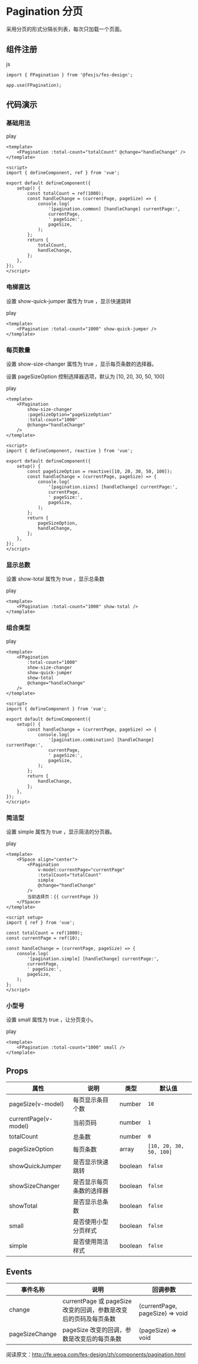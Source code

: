 # Pagination 分页 [​]()

采用分页的形式分隔长列表，每次只加载一个页面。

## 组件注册 [​]()

js

```
import { FPagination } from '@fesjs/fes-design';

app.use(FPagination);
```

## 代码演示 [​]()

### 基础用法 [​]()

play

```
<template>
    <FPagination :total-count="totalCount" @change="handleChange" />
</template>

<script>
import { defineComponent, ref } from 'vue';

export default defineComponent({
    setup() {
        const totalCount = ref(1000);
        const handleChange = (currentPage, pageSize) => {
            console.log(
                '[pagination.common] [handleChange] currentPage:',
                currentPage,
                ' pageSize:',
                pageSize,
            );
        };
        return {
            totalCount,
            handleChange,
        };
    },
});
</script>
```

### 电梯直达 [​]()

设置 show-quick-jumper 属性为 true ，显示快速跳转

play

```
<template>
    <FPagination :total-count="1000" show-quick-jumper />
</template>
```

### 每页数量 [​]()

设置 show-size-changer 属性为 true ，显示每页条数的选择器。

设置 pageSizeOption 控制选择器选项，默认为 \[10, 20, 30, 50, 100\]

play

```
<template>
    <FPagination
        show-size-changer
        :pageSizeOption="pageSizeOption"
        :total-count="1000"
        @change="handleChange"
    />
</template>

<script>
import { defineComponent, reactive } from 'vue';

export default defineComponent({
    setup() {
        const pageSizeOption = reactive([10, 20, 30, 50, 100]);
        const handleChange = (currentPage, pageSize) => {
            console.log(
                '[pagination.sizes] [handleChange] currentPage:',
                currentPage,
                ' pageSize:',
                pageSize,
            );
        };
        return {
            pageSizeOption,
            handleChange,
        };
    },
});
</script>
```

### 显示总数 [​]()

设置 show-total 属性为 true ，显示总条数

play

```
<template>
    <FPagination :total-count="1000" show-total />
</template>
```

### 组合类型 [​]()

play

```
<template>
    <FPagination
        :total-count="1000"
        show-size-changer
        show-quick-jumper
        show-total
        @change="handleChange"
    />
</template>

<script>
import { defineComponent } from 'vue';

export default defineComponent({
    setup() {
        const handleChange = (currentPage, pageSize) => {
            console.log(
                '[pagination.combination] [handleChange] currentPage:',
                currentPage,
                ' pageSize:',
                pageSize,
            );
        };
        return {
            handleChange,
        };
    },
});
</script>
```

### 简洁型 [​]()

设置 simple 属性为 true ，显示简洁的分页器。

play

```
<template>
    <FSpace align="center">
        <FPagination
            v-model:currentPage="currentPage"
            :totalCount="totalCount"
            simple
            @change="handleChange"
        />
        当前选择页：{{ currentPage }}
    </FSpace>
</template>

<script setup>
import { ref } from 'vue';

const totalCount = ref(1000);
const currentPage = ref(10);

const handleChange = (currentPage, pageSize) => {
    console.log(
        '[pagination.simple] [handleChange] currentPage:',
        currentPage,
        ' pageSize:',
        pageSize,
    );
};
</script>
```

### 小型号 [​]()

设置 small 属性为 true ，让分页变小。

play

```
<template>
    <FPagination :total-count="1000" small />
</template>
```

## Props [​]()

|属性|说明|类型|默认值|
|---|---|---|---|
|pageSize(v-model)|每页显示条目个数|number|`10`|
|currentPage(v-model)|当前页码|number|`1`|
|totalCount|总条数|number|`0`|
|pageSizeOption|每页条数|array|`[10, 20, 30, 50, 100]`|
|showQuickJumper|是否显示快速跳转|boolean|`false`|
|showSizeChanger|是否显示每页条数的选择器|boolean|`false`|
|showTotal|是否显示总条数|boolean|`false`|
|small|是否使用小型分页样式|boolean|`false`|
|simple|是否使用简洁样式|boolean|`false`|

## Events [​]()

|事件名称|说明|回调参数|
|---|---|---|
|change|currentPage 或 pageSize 改变的回调，参数是改变后的页码及每页条数|(currentPage, pageSize) => void|
|pageSizeChange|pageSize 改变的回调，参数是改变后的每页条数|(pageSize) => void|

阅读原文：http://fe.weoa.com/fes-design/zh/components/pagination.html